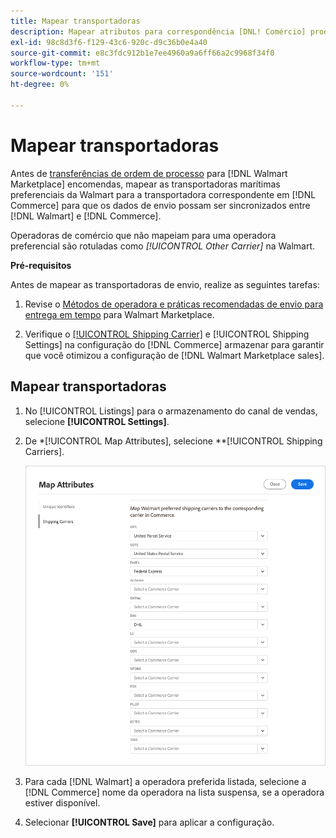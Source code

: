 ```yaml
---
title: Mapear transportadoras
description: Mapear atributos para correspondência [DNL! Comércio] produtos para produtos existentes [!DNL Walmart Marketplace] listagens e sincronização de dados entre [!DNL Channel Manager] e [!DNL Walmart].
exl-id: 98c8d3f6-f129-43c6-920c-d9c36b0e4a40
source-git-commit: e8c3fdc912b1e7ee4960a9a6ff66a2c9968f34f0
workflow-type: tm+mt
source-wordcount: '151'
ht-degree: 0%

---
```



# Mapear transportadoras

Antes de [transferências de ordem de processo](process-orders.md#ship-an-order) para [!DNL Walmart Marketplace] encomendas, mapear as transportadoras marítimas preferenciais da Walmart para a transportadora correspondente em [!DNL Commerce] para que os dados de envio possam ser sincronizados entre [!DNL Walmart] e [!DNL Commerce].

Operadoras de comércio que não mapeiam para uma operadora preferencial são rotuladas como *[!UICONTROL Other Carrier]* na Walmart.

**Pré-requisitos**

Antes de mapear as transportadoras de envio, realize as seguintes tarefas:

1. Revise o [Métodos de operadora e práticas recomendadas de envio para entrega em tempo](https://sellerhelp.walmart.com/s/guide?article=000009473) para Walmart Marketplace.

1. Verifique o [[!UICONTROL Shipping Carrier]](https://docs.magento.com/user-guide/shipping/carriers.html) e [!UICONTROL Shipping Settings] na configuração do [!DNL Commerce] armazenar para garantir que você otimizou a configuração de [!DNL Walmart Marketplace sales].

## Mapear transportadoras

1. No [!UICONTROL Listings] para o armazenamento do canal de vendas, selecione **[!UICONTROL Settings]**.

1. De *[!UICONTROL Map Attributes], selecione **[!UICONTROL Shipping Carriers].

   ![Mapear transportadoras](assets/map-shipping-carriers.png)

1. Para cada [!DNL Walmart] a operadora preferida listada, selecione a [!DNL Commerce] nome da operadora na lista suspensa, se a operadora estiver disponível.

1. Selecionar **[!UICONTROL Save]** para aplicar a configuração.
